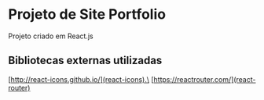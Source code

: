 # Projeto de Site Portfolio

Projeto criado em React.js

## Bibliotecas externas utilizadas
[http://react-icons.github.io/](react-icons).\
[https://reactrouter.com/](react-router)

